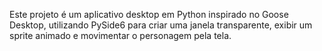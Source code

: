 <!-- Use this file to provide workspace-specific custom instructions to Copilot. For more details, visit https://code.visualstudio.com/docs/copilot/copilot-customization#_use-a-githubcopilotinstructionsmd-file -->

Este projeto é um aplicativo desktop em Python inspirado no Goose Desktop, utilizando PySide6 para criar uma janela transparente, exibir um sprite animado e movimentar o personagem pela tela.
